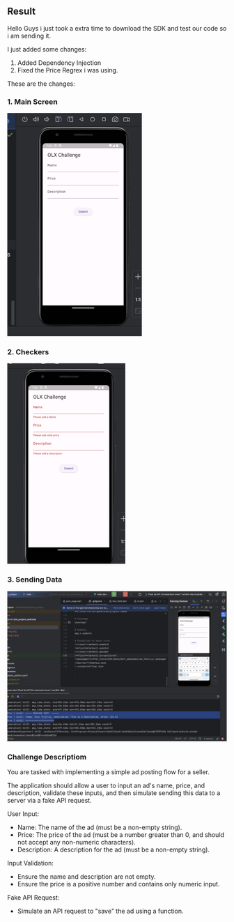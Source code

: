 ## Result
Hello Guys i just took a extra time to download the SDK and test our code
so i am sending it.

I just added some changes:
1. Added Dependency Injection
2. Fixed the Price Regrex i was using.

These are the changes:
### 1. Main Screen
![main_screen.png](files%2Fmain_screen.png)

### 2. Checkers
![checkers_test.png](files%2Fcheckers_test.png)

### 3. Sending Data
![send_data.png](files%2Fsend_data.png)

### Challenge Descriptiom
You are tasked with implementing a simple ad posting flow for a seller.

The application should allow a user to input an ad's name, price, and description,
 validate these inputs, and then simulate sending this data to a server via a fake API request.

User Input:
   - Name: The name of the ad (must be a non-empty string).
   - Price: The price of the ad (must be a number greater than 0, and should not accept any non-numeric characters).
   - Description: A description for the ad (must be a non-empty string).

Input Validation:
   - Ensure the name and description are not empty.
   - Ensure the price is a positive number and contains only numeric input.

Fake API Request:
   - Simulate an API request to "save" the ad using a function.
